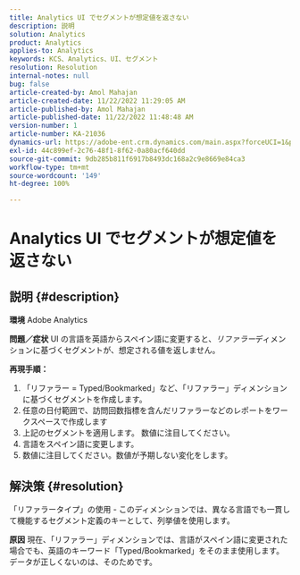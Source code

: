 ```yaml
---
title: Analytics UI でセグメントが想定値を返さない
description: 説明
solution: Analytics
product: Analytics
applies-to: Analytics
keywords: KCS、Analytics、UI、セグメント
resolution: Resolution
internal-notes: null
bug: false
article-created-by: Amol Mahajan
article-created-date: 11/22/2022 11:29:05 AM
article-published-by: Amol Mahajan
article-published-date: 11/22/2022 11:48:48 AM
version-number: 1
article-number: KA-21036
dynamics-url: https://adobe-ent.crm.dynamics.com/main.aspx?forceUCI=1&pagetype=entityrecord&etn=knowledgearticle&id=6cf79ed9-586a-ed11-9561-6045bd006d92
exl-id: 44c899ef-2c76-48f1-8f62-0a80acf640dd
source-git-commit: 9db285b811f6917b8493dc168a2c9e8669e84ca3
workflow-type: tm+mt
source-wordcount: '149'
ht-degree: 100%

---
```


# Analytics UI でセグメントが想定値を返さない

## 説明 {#description}

<b>環境</b>
Adobe Analytics


<b>問題／症状</b>
UI の言語を英語からスペイン語に変更すると、*リファラー*&#x200B;ディメンションに基づくセグメントが、想定される値を返しません。



<b>再現手順：</b>

1. 「リファラー = Typed/Bookmarked」など、「リファラー」ディメンションに基づくセグメントを作成します。
2. 任意の日付範囲で、訪問回数指標を含んだリファラーなどのレポートをワークスペースで作成します
3. 上記のセグメントを適用します。 数値に注目してください。
4. 言語をスペイン語に変更します。
5. 数値に注目してください。数値が予期しない変化をします。



## 解決策 {#resolution}


「リファラータイプ」の使用 - このディメンションでは、異なる言語でも一貫して機能するセグメント定義のキーとして、列挙値を使用します。


<b>原因</b>
現在、「リファラー」ディメンションでは、言語がスペイン語に変更された場合でも、英語のキーワード「Typed/Bookmarked」をそのまま使用します。 データが正しくないのは、そのためです。

